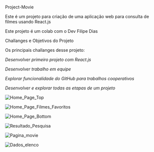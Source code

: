 Project-Movie

Este é um projeto para criação de uma aplicação web para consulta de filmes usando React.js

Este projeto é um colab com o Dev Filipe Dias

Challanges e Objetivos do Projeto

Os principais challanges desse projeto:

*Desenvolver primeiro projeto com React.js*

*Desenvolver trabalho em equipe*

*Explorar funcionalidade do GitHub para trabalhos cooperativos*

*Desenvolver e explorar todas as etapas de um projeto*

![Home_Page_Top](https://user-images.githubusercontent.com/108424896/191252335-d47fa6f2-2281-43b5-8b48-0ad36002a7d0.jpg)

![Home_Page_Filmes_Favoritos](https://user-images.githubusercontent.com/108424896/191252358-dc700a63-06ba-4e11-b508-5f8bf10ffdbe.jpg)

![Home_Page_Bottom](https://user-images.githubusercontent.com/108424896/191252370-468c129a-a921-4580-91df-6da3b5c8e030.jpg)

![Resultado_Pesquisa](https://user-images.githubusercontent.com/108424896/191252408-909faa04-7b90-4620-aa7b-d78403a969bf.jpg)

![Pagina_movie](https://user-images.githubusercontent.com/108424896/191252420-9161d156-695e-4be2-ab3c-5cd0fad9f00e.jpg)

![Dados_elenco](https://user-images.githubusercontent.com/108424896/191252431-9425c8db-4ee4-4b00-acb6-0718f81ad9ff.jpg)

